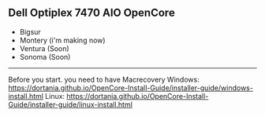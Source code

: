 Dell Optiplex 7470 AIO 
OpenCore
--------
- Bigsur
- Montery (i'm making now)
- Ventura (Soon)
- Sonoma (Soon)
--------
Before you start. you need to have Macrecovery
Windows: https://dortania.github.io/OpenCore-Install-Guide/installer-guide/windows-install.html
Linux: https://dortania.github.io/OpenCore-Install-Guide/installer-guide/linux-install.html
